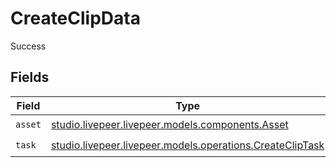 # CreateClipData

Success


## Fields

| Field                                                                                                  | Type                                                                                                   | Required                                                                                               | Description                                                                                            |
| ------------------------------------------------------------------------------------------------------ | ------------------------------------------------------------------------------------------------------ | ------------------------------------------------------------------------------------------------------ | ------------------------------------------------------------------------------------------------------ |
| `asset`                                                                                                | [studio.livepeer.livepeer.models.components.Asset](../../models/components/Asset.md)                   | :heavy_check_mark:                                                                                     | N/A                                                                                                    |
| `task`                                                                                                 | [studio.livepeer.livepeer.models.operations.CreateClipTask](../../models/operations/CreateClipTask.md) | :heavy_check_mark:                                                                                     | N/A                                                                                                    |